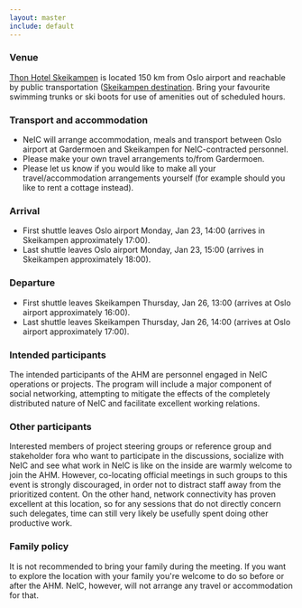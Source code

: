 ```yaml
---
layout: master
include: default
---
```


### Venue

[Thon Hotel
Skeikampen](http://www.thonhotels.com/hotels/countrys/norway/skeikampen/thon-hotel-skeikampen/)
is located 150 km from Oslo airport and reachable by public transportation
([Skeikampen destination](http://www.skeikampen.no/en).  Bring your favourite
swimming trunks or ski boots for use of amenities out of scheduled hours.


### Transport and accommodation

- NeIC will arrange accommodation, meals and transport between Oslo airport at Gardermoen and Skeikampen for NeIC-contracted personnel.
- Please make your own travel arrangements to/from Gardermoen.
- Please let us know if you would like to make all your travel/accommodation arrangements yourself (for example should you like to rent a cottage instead).


### Arrival

- First shuttle leaves Oslo airport Monday, Jan 23, 14:00 (arrives in Skeikampen approximately 17:00).
- Last shuttle leaves Oslo airport Monday, Jan 23, 15:00 (arrives in Skeikampen approximately 18:00).


### Departure

- First shuttle leaves Skeikampen Thursday, Jan 26, 13:00 (arrives at Oslo airport approximately 16:00).
- Last shuttle leaves Skeikampen Thursday, Jan 26, 14:00 (arrives at Oslo airport approximately 17:00).


### Intended participants

The intended participants of the AHM are personnel engaged in NeIC operations
or projects. The program will include a major component of social networking,
attempting to mitigate the effects of the completely distributed nature of NeIC
and facilitate excellent working relations.


### Other participants

Interested members of project steering groups or reference group and
stakeholder fora who want to participate in the discussions, socialize with
NeIC and see what work in NeIC is like on the inside are warmly welcome to join
the AHM. However, co-locating official meetings in such groups to this event is
strongly discouraged, in order not to distract staff away from the prioritized
content. On the other hand, network connectivity has proven excellent at this
location, so for any sessions that do not directly concern such delegates, time
can still very likely be usefully spent doing other productive work.


### Family policy

It is not recommended to bring your family during the meeting. If you want to
explore the location with your family you're welcome to do so before or after
the AHM. NeIC, however, will not arrange any travel or accommodation for that.
